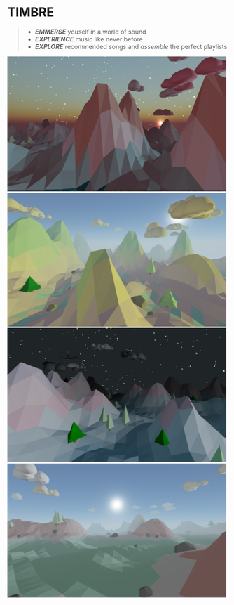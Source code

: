 # TIMBRE 
> - __*EMMERSE*__ youself in a world of sound
> - __*EXPERIENCE*__ music like never before
> - __*EXPLORE*__ recommended songs and *assemble* the perfect playlists
<p class="zoom" float="middle">
  <img src="images/Screen%20Shot%202021-01-14%20at%208.55.43%20PM.png" width="500" />
  <img src="images/Screen%20Shot%202021-01-14%20at%208.48.37%20PM.png" width="500" /> 
  <img src="images/Screen%20Shot%202021-01-14%20at%208.54.27%20PM.png" width="500" />
  <img src="images/Screen%20Shot%202021-01-14%20at%208.50.48%20PM.png " width="500" />
</p>



